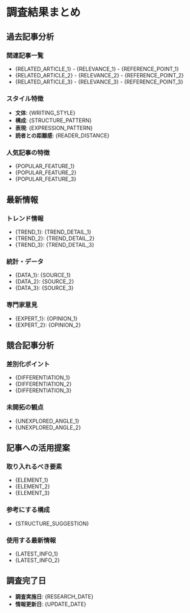 # 調査結果まとめ

## 過去記事分析
### 関連記事一覧
- {RELATED_ARTICLE_1} - {RELEVANCE_1} - {REFERENCE_POINT_1}
- {RELATED_ARTICLE_2} - {RELEVANCE_2} - {REFERENCE_POINT_2}
- {RELATED_ARTICLE_3} - {RELEVANCE_3} - {REFERENCE_POINT_3}

### スタイル特徴
- **文体**: {WRITING_STYLE}
- **構成**: {STRUCTURE_PATTERN}
- **表現**: {EXPRESSION_PATTERN}
- **読者との距離感**: {READER_DISTANCE}

### 人気記事の特徴
- {POPULAR_FEATURE_1}
- {POPULAR_FEATURE_2}
- {POPULAR_FEATURE_3}

## 最新情報
### トレンド情報
- {TREND_1}: {TREND_DETAIL_1}
- {TREND_2}: {TREND_DETAIL_2}
- {TREND_3}: {TREND_DETAIL_3}

### 統計・データ
- {DATA_1}: {SOURCE_1}
- {DATA_2}: {SOURCE_2}
- {DATA_3}: {SOURCE_3}

### 専門家意見
- {EXPERT_1}: {OPINION_1}
- {EXPERT_2}: {OPINION_2}

## 競合記事分析
### 差別化ポイント
- {DIFFERENTIATION_1}
- {DIFFERENTIATION_2}
- {DIFFERENTIATION_3}

### 未開拓の観点
- {UNEXPLORED_ANGLE_1}
- {UNEXPLORED_ANGLE_2}

## 記事への活用提案
### 取り入れるべき要素
- {ELEMENT_1}
- {ELEMENT_2}
- {ELEMENT_3}

### 参考にする構成
- {STRUCTURE_SUGGESTION}

### 使用する最新情報
- {LATEST_INFO_1}
- {LATEST_INFO_2}

## 調査完了日
- **調査実施日**: {RESEARCH_DATE}
- **情報更新日**: {UPDATE_DATE} 